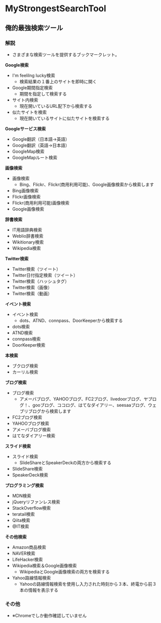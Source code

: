 # MyStrongestSearchTool

## 俺的最強検索ツール

### 解説
- さまざまな検索ツールを提供するブックマークレット。

**Google検索**
- I'm feelilng lucky検索
    - 検索結果の１番上のサイトを即時に開く
- Google期間指定検索
    - 期間を指定して検索する
- サイト内検索
    - 現在開いているURL配下から検索する
- 似たサイトを検索
    - 現在開いているサイトに似たサイトを検索する

**Googleサービス検索**
- Google翻訳（日本語→英語）
- Google翻訳（英語→日本語）
- GoogleMap検索
- GoogleMapルート検索

**画像検索**
- 画像検索
    - Bing、Flickr、Flickr(商用利用可能)、Google画像検索から検索します
- Bing画像検索
- Flickr画像検索
- Flickr(商用利用可能)画像検索
- Google画像検索

**辞書検索**
- IT用語辞典検索
- Weblio辞書検索
- Wikitionary検索
- Wikipedia検索

**Twitter検索**
- Twitter検索（ツイート）
- Twitter日付指定検索（ツイート）
- Twitter検索（ハッシュタグ）
- Twitter検索（画像）
- Twitter検索（動画）

**イベント検索**
- イベント検索
    - dots、ATND、connpass、DoorKeeperから検索する
- dots検索
- ATND検索
- connpass検索
- DoorKeeper検索

**本検索**
- ブクログ検索
- カーリル検索

**ブログ検索**
- ブログ検索
    - アメーバブログ、YAHOOブログ、FC2ブログ、livedoorブログ、ヤプログ！、gooブログ、ココログ、はてなダイアリー、seesaaブログ、ウェブリブログから検索します
- FC2ブログ検索
- YAHOOブログ検索
- アメーバブログ検索
- はてなダイアリー検索

**スライド検索**
- スライド検索
    - SlideShareとSpeakerDeckの両方から検索する
- SlideShare検索
- SpeakerDeck検索

**プログラミング検索**
- MDN検索
- jQueryリファンレス検索
- StackOverflow検索
- teratail検索
- Qiita検索
- @IT検索

**その他検索**
- Amazon商品検索
- NAVER検索
- LifeHacker検索
- Wikipedia検索＆Google画像検索
    - WikipediaとGoogle画像検索の両方を検索する
- Yahoo路線情報検索
    - Yahooの路線情報検索を使用し入力された時刻から３本、終電から前３本の情報を表示する

### その他
- ※Chromeでしか動作確認していません